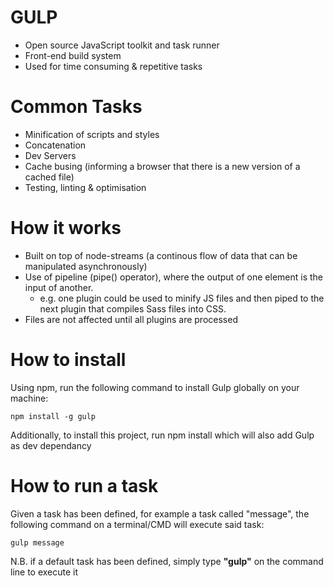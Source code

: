 # GULP

- Open source JavaScript toolkit and task runner
- Front-end build system
- Used for time consuming & repetitive tasks

# Common Tasks

- Minification of scripts and styles
- Concatenation
- Dev Servers
- Cache busing (informing a browser that there is a new version of a cached file) 
- Testing, linting & optimisation

# How it works

- Built on top of node-streams (a continous flow of data that can be manipulated asynchronously)
- Use of pipeline (pipe() operator), where the output of one element is the input of another.
	- e.g. one plugin could be used to minify JS files and then piped to the next plugin that compiles Sass files into CSS.
- Files are not affected until all plugins are processed

# How to install

Using npm, run the following command to install Gulp globally on your machine:
	
	npm install -g gulp

Additionally, to install this project, run npm install which will also add Gulp as dev dependancy

# How to run a task

Given a task has been defined, for example a task called "message", the following command on a terminal/CMD will execute said task: 

	gulp message

N.B. if a default task has been defined, simply type **"gulp"** on the command line to execute it 
